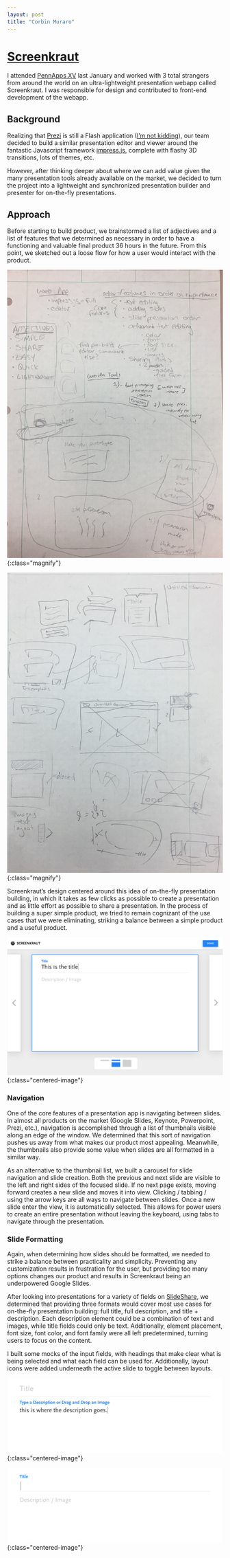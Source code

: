 ```yaml
---
layout: post
title: "Corbin Muraro"
---
```


# [Screenkraut](https://devpost.com/software/big-decision)

I attended [PennApps XV](http://2017w.pennapps.com) last January and worked with 3 total strangers from around the world on an ultra-lightweight presentation webapp called Screenkraut. I was responsible for design and contributed to front-end development of the webapp.

## Background

Realizing that [Prezi](http://prezi.com) is still a Flash application ([I’m not kidding](https://prezi.com/support/article/troubleshooting/system-requirements-for-prezi/#highendusage)), our team decided to build a similar presentation editor and viewer around the fantastic Javascript framework [impress.js](https://github.com/impress/impress.js/), complete with flashy 3D transitions, lots of themes, etc. 

However, after thinking deeper about where we can add value given the many presentation tools already available on the market, we decided to turn the project into a lightweight and synchronized presentation builder and presenter for on-the-fly presentations.

## Approach

Before starting to build product, we brainstormed a list of adjectives and a list of features that we determined as necessary in order to have a functioning and valuable final product 36 hours in the future. From this point, we sketched out a loose flow for how a user would interact with the product.

![brainstorming](images/screenkraut-images/screenkraut-brainstorm.jpeg){:class="magnify"}


![sketches](images/screenkraut-images/screenkraut-sketch.jpeg){:class="magnify"}


Screenkraut’s design centered around this idea of on-the-fly presentation building, in which it takes as few clicks as possible to create a presentation and as little effort as possible to share a presentation. In the process of building a super simple product, we tried to remain cognizant of the use cases that we were eliminating, striking a balance between a simple product and a useful product.

![presentation builder](images/screenkraut-images/screenkraut-main.png){:class="centered-image"}

### Navigation

One of the core features of a presentation app is navigating between slides. In almost all products on the market (Google Slides, Keynote, Powerpoint, Prezi, etc.), navigation is accomplished through a list of thumbnails visible along an edge of the window. We determined that this sort of navigation pushes us away from what makes our product most appealing. Meanwhile, the thumbnails also provide some value when slides are all formatted in a similar way. 

As an alternative to the thumbnail list, we built a carousel for slide navigation and slide creation. Both the previous and next slide are visible to the left and right sides of the focused slide. If no next page exists, moving forward creates a new slide and moves it into view. Clicking / tabbing / using the arrow keys are all ways to navigate between slides. Once a new slide enter the view, it is automatically selected. This allows for power users to create an entire presentation without leaving the keyboard, using tabs to navigate through the presentation.


### Slide Formatting

Again, when determining how slides should be formatted, we needed to strike a balance between practicality and simplicity. Preventing any customization results in frustration for the user, but providing too many options changes our product and results in Screenkraut being an underpowered Google Slides. 

After looking into presentations for a variety of fields on [SlideShare](http://www.slideshare.net), we determined that providing three formats would cover most use cases for on-the-fly presentation building: full title, full description, and title + description. Each description element could be a combination of text and images, while title fields could only be text. Additionally, element placement, font size, font color, and font family were all left predetermined, turning users to focus on the content.

I built some mocks of the input fields, with headings that make clear what is being selected and what each field can be used for. Additionally, layout icons were added underneath the active slide to toggle between layouts.

![editing slide description](images/screenkraut-images/screenkraut-edit-description.png){:class="centered-image"}

![editing slide title](images/screenkraut-images/screenkraut-edit-title.png){:class="centered-image"}


